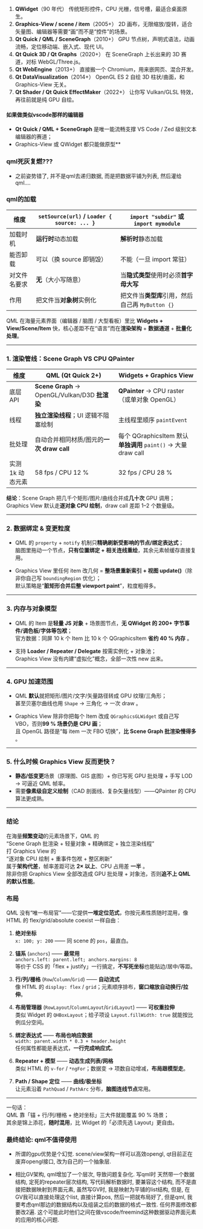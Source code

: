 1. **QWidget**（90 年代）
   传统矩形控件，CPU 光栅，信号槽，最适合桌面原生。
2. **Graphics-View / scene / item**（2005+）
   2D 画布，无限缩放/旋转，适合矢量图、编辑器等需要“画”而不是“控件”的场景。
3. **Qt Quick / QML / SceneGraph**（2010+）
   GPU 节点树，声明式语法，动画流畅，定位移动端、嵌入式、现代 UI。
4. **Qt Quick 3D / Qt Graphs**（2020+）
   在 SceneGraph 上长出来的 3D 赛道，对标 WebGL/Three.js。
5. **Qt WebEngine**（2013+）
   直接搬一个 Chromium，用来嵌网页、混合开发。
6. **Qt DataVisualization**（2014+）
   OpenGL ES 2 自绘 3D 柱状/曲面，和 Graphics-View 无关。
7. **Qt Shader / Qt Quick EffectMaker**（2022+）
   让你写 Vulkan/GLSL 特效，再往前就是纯 GPU 自绘。



#### 如果做类似vscode那样的编辑器

* **Qt Quick / QML + SceneGraph** 是唯一能流畅支撑 VS Code / Zed 级别文本编辑器的赛道；
* Graphics-View 或 QWidget 都只能做原型**



### qml死灰复燃???

* 之前姿势错了, 并不是qml去递归数据, 而是把数据平铺为列表, 然后灌给qml....

### qml的加载

| 维度         | `setSource(url)` / `Loader { source: ... }` | `import "subdir"` 或 `import mymodule`           |
| ------------ | ------------------------------------------- | ------------------------------------------------ |
| 加载时机     | **运行时**动态加载                          | **解析时**静态加载                               |
| 能否卸载     | 可以（换 source 即销毁）                    | 不能（一旦 import 常驻）                         |
| 对文件名要求 | **无**（大小写随意）                        | 当**隐式类型**使用时必须**首字母大写**           |
| 作用         | 把文件当**对象树**实例化                    | 把文件当**类型库**引用，然后自己再 `MyButton {}` |

QML 在海量元素界面（编辑器 / 脑图 / 大型看板）里比 **Widgets + View/Scene/Item** 快，核心差距不在“语言”而在**渲染架构** + **数据通道** + **批量化处理**。

---

### 1. 渲染管线：Scene Graph VS CPU QPainter

| 维度             | QML (Qt Quick 2+)                              | Widgets + Graphics View                                      |
| ---------------- | ---------------------------------------------- | ------------------------------------------------------------ |
| 底层 API         | **Scene Graph** → OpenGL/Vulkan/D3D **批渲染** | **QPainter** → CPU  raster（或单对象 OpenGL）                |
| 线程             | **独立渲染线程**；UI 逻辑不阻塞绘制            | 主线程里顺序 `paintEvent`                                    |
| 批处理           | 自动合并相同材质/图元的**一次 draw call**      | 每个 QGraphicsItem 默认**单独调用** `paint()` → 大量 draw call |
| 实测 1k 动态元素 | 58 fps / CPU 12 %                              | 32 fps / CPU 28 %                                            |

**结论**：Scene Graph 把几千个矩形/图片/曲线合并成**几十次** GPU 调用；Graphics View 默认走**逐对象 CPU 绘制**，draw call 差距 1–2 个数量级。

---

### 2. 数据绑定 & 变更粒度

- QML 的 `property` + `notify` 机制只**精确刷新受影响的节点/绑定表达式**；  
  脑图里拖动一个节点，**只有位置绑定 + 相关连线重绘**，其余元素帧缓存直接复用。

- Graphics View 里任何 item 改几何 = **整场景重新索引 + 视图 update()**（除非你自己写 `boundingRegion` 优化）；  
  默认策略是“**脏矩形合并后整 viewport paint**”，粒度粗得多。

---

### 3. 内存与对象模型

- QML 的 Item 是**轻量 JS 对象** + 场景图节点，**无 QWidget 的 200+ 字节事件/调色板/字体等包袱**；  
  官方数据：同屏 10 k 个 Item 比 10 k 个 QGraphicsItem **省约 40 % 内存** 。

- 支持 **Loader / Repeater / Delegate** 按需实例化 + 对象池；  
  Graphics View 没有内建“虚拟化”概念，全部一次性 new 出来。

---

### 4. GPU 加速范围

- QML **默认**就把矩形/图片/文字/矢量路径转成 GPU 纹理/三角形；  
  甚至贝塞尔曲线也用 `Shape` → 三角化 → 一次 draw 。

- Graphics View 除非你把每个 Item 改成 `QGraphicsGLWidget` 或自己写 VBO，否则**99 % 场景仍是 CPU 画**；  
  且 OpenGL 路径是“每 item 一次 FBO 切换”，**比 Scene Graph 批渲染慢得多** 。

---

### 5. 什么时候 Graphics View 反而更快？

- **静态/低变更**场景（原理图、GIS 底图）+ 你已写死 GPU 批处理 + 手写 LOD → 可逼近 QML 帧率。  
- 需要**像素级自定义绘制**（CAD 剖面线、复杂矢量线型）——QPainter 的 CPU 算法更成熟。

---

### 结论

在海量**频繁变动**的元素场景下，QML 的  
“Scene Graph 批渲染 + 轻量对象 + 精确绑定 + 独立渲染线程”  
打 Graphics View 的  
“逐对象 CPU 绘制 + 重事件包袱 + 整区刷新”  
属于**架构代差**，帧率差距可达 **2× 以上**、CPU 占用差 **一半** 。  
除非你把 Graphics View 全部改造成 GPU 批处理 + 对象池，否则**追不上 QML 的默认性能**。



### 布局

QML 没有“唯一布局官”——它提供**一堆定位范式**，你按元素性质随时混用，像 HTML 的 flex/grid/absolute  coexist 一样自由：

1. **绝对坐标**  
   `x: 100; y: 200` —— 同 scene 的 `pos`，最直白。

2. **锚系** (`anchors`) —— **最常用**  
   `anchors.left: parent.left; anchors.margins: 8`  
   等价于 CSS 的「flex + justify」一行搞定，**不写死坐标**也能贴边/居中/等距。

3. **行/列/栅格** (`Row`/`Column`/`Grid`) —— **自动流式**  
   像 HTML 的 `display: flex` / `grid`；元素顺序排布，**窗口缩放自动换行/拉伸**。

4. **布局管理器** (`RowLayout`/`ColumnLayout`/`GridLayout`) —— **可权重拉伸**  
   类似 Widget 的 `QHBoxLayout`；给子项设 `Layout.fillWidth: true` 就能按比例瓜分空间。

5. **绑定表达式** —— **布局也响应数据**  
   `width: parent.width * 0.3 + header.height`  
   任何属性都能是表达式，**一行完成响应式**。

6. **Repeater + 模型** —— **动态生成列表/网格**  
   类似 HTML 的 `v-for` / `*ngFor`；数据变 → 项数自动增减，**布局跟模型走**。

7. **Path / Shape 定位** —— **曲线/极坐标**  
   让元素沿着 `PathQuad` / `PathArc` 分布，**脑图连线节点**常用。

---

一句话：  
QML 靠「锚 + 行/列/栅格 + 绝对坐标」三大件就能覆盖 90 % 场景；  
其余是锦上添花，**随时混用**，比 Widget 的「必须先选 Layout」更自由。

### 最终结论: qml不值得使用

* 所谓的gpu优势是个幻觉. scene/view架构一样可以高效opengl, qt目前正在废弃opengl接口, 改为自己的一个抽象层.

* 相比GV架构,   qml增加了一个层次, 导致问题复杂化.   写qml时 天然带一个数据结构, 定死的repeater层次结构,     写代码解析数据时, 要兼容这个结构, 而不是直接把数据映射到界面元素, 虽然写GV时, 我是映射为平铺的list结构, 但是, 在GV我可以直接处理这个list, 直接计算pos, 然后一把就布局好了, 但是qml, 我要考虑qml那边的数据结构以及组装之后的数据的格式一致性. 任何界面修改都要改2遍. 这个可能此时他们之间在做vscode/freemind这种数据驱动界面元素的应用的核心问题.
